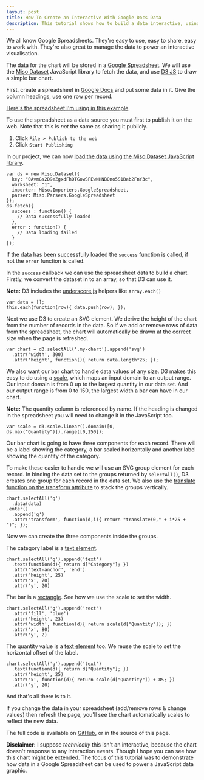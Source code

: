 ```yaml
---
layout: post
title: How To Create an Interactive With Google Docs Data
description: This tutorial shows how to build a data interactive, using D3.js and Miso.Dataset, with live data from a Google spreadsheet.
---
```

We all know Google Spreadsheets. They're easy to use, easy to share, easy to work with.
They're also great to manage the data to power an interactive visualisation.

The data for the chart will be stored in a [Google Spreadsheet][4]. We will use the [Miso Dataset][2] JavaScript library to fetch the data, and use [D3 JS][3] to draw a simple bar chart.

<p class="my-chart" style="text-align:center"></p>

First, create a spreadsheet in [Google Docs][4] and put some data in it. Give the column headings, use one row per record.

[Here's the spreadsheet I'm using in this example][1].

To use the spreadsheet as a data source you must first to publish it on the web.
Note that this is *not* the same as sharing it publicly.

1. Click `File > Publish to the web`
2. Click `Start Publishing`

In our project, we can now [load the data using the Miso Dataset JavaScript library][7].

    var ds = new Miso.Dataset({
      key: "0AvmGs2D9eZgxdFhOTGowSFEwNHNBQno5S1Bab2FnY3c",
      worksheet: "1",
      importer: Miso.Importers.GoogleSpreadsheet,
      parser: Miso.Parsers.GoogleSpreadsheet
    });
    ds.fetch({
      success : function() {
        // Data successfully loaded
      },
      error : function() {
        // Data loading failed
      }
    });

If the data has been successfully loaded the `success` function is called, if not the `error` function is called.

In the `success` callback we can use the spreadsheet data to build a chart.
Firstly, we convert the dataset in to an array, so that D3 can use it.

**Note:** D3 includes the [underscore.js][8] helpers like `Array.each()`

    var data = [];
    this.each(function(row){ data.push(row); });

Next we use D3 to create an SVG element.
We derive the height of the chart from the number of records in the data.
So if we add or remove rows of data from the spreadsheet, the chart will automatically be drawn at the correct size when the page is refreshed.

    var chart = d3.selectAll('.my-chart').append('svg')
      .attr('width', 300)
      .attr('height', function(){ return data.length*25; });

We also want our bar chart to handle data values of any size.
D3 makes this easy to do using a [scale][5], which maps an input domain to an output range.
Our input domain is from 0 up to the largest quantity in our data set.
And our output range is from 0 to 150, the largest width a bar can have in our chart.

**Note:** The quantity column is referenced by name. If the heading is changed in the spreadsheet you will need to change it in the JavaScript too.

    var scale = d3.scale.linear().domain([0, ds.max("Quantity")]).range([0,150]);

Our bar chart is going to have three components for each record.
There will be a label showing the category, a bar scaled horizontally and another label showing the quantity of the category.

To make these easier to handle we will use an SVG group element for each record.
In binding the data set to the groups returned by `selectAll()`, D3 creates one group for each record in the data set.
We also use the [translate function on the transform attribute][6] to stack the groups vertically.

    chart.selectAll('g')
      .data(data)
    .enter()
      .append('g')
      .attr('transform', function(d,i){ return "translate(0," + i*25 + ")"; });

Now we can create the three components inside the groups.

The category label is a [text element][9].

    chart.selectAll('g').append('text')
      .text(function(d){ return d["Category"]; })
      .attr('text-anchor', 'end')
      .attr('height', 25)
      .attr('x', 70)
      .attr('y', 20)

The bar is a [rectangle][10].
See how we use the scale to set the width.

    chart.selectAll('g').append('rect')
      .attr('fill', 'blue')
      .attr('height', 23)
      .attr('width', function(d){ return scale(d["Quantity"]); })
      .attr('x', 80)
      .attr('y', 2)

The quantity value is a [text element][9] too.
We reuse the scale to set the horizontal offset of the label.

    chart.selectAll('g').append('text')
      .text(function(d){ return d["Quantity"]; })
      .attr('height', 25)
      .attr('x', function(d){ return scale(d["Quantity"]) + 85; })
      .attr('y', 20)

And that's all there is to it.

<p class="my-chart" style="text-align:center"></p>

If you change the data in your spreadsheet (add/remove rows & change values) then refresh the page, you'll see the chart automatically scales to reflect the new data.

The full code is available on [GitHub][11], or in the source of this page.

**Disclaimer:** I suppose *technically* this isn't an interactive, because the chart doesn't response to any interaction events.
Though I hope you can see how this chart might be extended.
The focus of this tutorial was to demonstrate how data in a Google Spreadsheet can be used to power a JavaScript data graphic.


<script src="/js/d3.v2.min.js"></script>
<script src="/js/miso.ds.deps.min.0.2.2.js"></script>

<script>

  // Define Google spreadsheet as data source
  var ds = new Miso.Dataset({
    key: "0AvmGs2D9eZgxdFhOTGowSFEwNHNBQno5S1Bab2FnY3c",
    worksheet: "1",
    importer: Miso.Importers.GoogleSpreadsheet,
    parser: Miso.Parsers.GoogleSpreadsheet
  });

  // Fetch the data
  ds.fetch({
    success: function() {
      // Extract data to array
      var data = [];
      this.each(function(row){ data.push(row); });

      // Create SVG element for chart
      var chart = d3.selectAll('.my-chart').append('svg')
        .attr('width', 300)
        .attr('height', function(){ return data.length*25; });

      var scale = d3.scale.linear().domain([0, ds.max("Quantity")]).range([0,150]);

      // Create one group per data row
      chart.selectAll('g').data(data).enter().append('g')
        .attr('transform', function(d,i){ return "translate(0," + i*25 + ")"; });

      // Create rect element for bar
      chart.selectAll('g').append('rect')
        .attr('fill', 'blue')
        .attr('height', 23)
        .attr('width', function(d){ return scale(d["Quantity"]); })
        .attr('x', 80)
        .attr('y', 2)

      // Create text element for category
      chart.selectAll('g').append('text')
        .text(function(d){ return d["Category"]; })
        .attr('text-anchor', 'end')
        .attr('height', 25)
        .attr('x', 70)
        .attr('y', 20)

      // Create text element for quantity
      chart.selectAll('g').append('text')
        .text(function(d){ return d["Quantity"]; })
        .attr('height', 25)
        .attr('x', function(d){ return scale(d["Quantity"]) + 85; })
        .attr('y', 20)
    },
    error: function() {
      document.getElementById('chart').innerHTML = "Could not load data.";
    }
  });

</script>

[1]: https://docs.google.com/spreadsheet/ccc?key=0AvmGs2D9eZgxdFhOTGowSFEwNHNBQno5S1Bab2FnY3c#gid=0
[2]: http://misoproject.com/dataset/
[3]: http://d3js.org/
[4]: https://docs.google.com
[5]: https://github.com/mbostock/d3/wiki/Scales
[6]: http://apike.ca/prog_svg_transform.html#translates
[7]: http://misoproject.com/dataset/tutorials/googlespreadsheets
[8]: http://underscorejs.org/
[9]: http://www.w3schools.com/svg/svg_text.asp
[10]: http://www.w3schools.com/svg/svg_rect.asp
[11]: https://gist.github.com/3799922